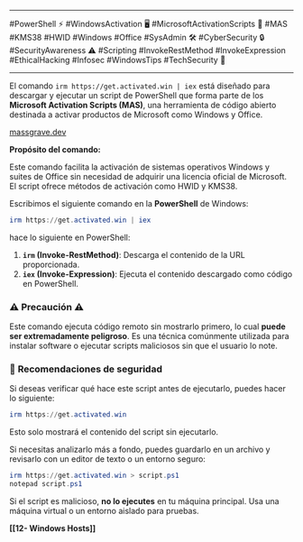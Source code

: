 
---

#PowerShell ⚡ #WindowsActivation 🖥️ #MicrosoftActivationScripts 🔑 #MAS #KMS38 #HWID #Windows #Office #SysAdmin 🛠️ #CyberSecurity 🔒 #SecurityAwareness ⚠️ #Scripting #InvokeRestMethod #InvokeExpression #EthicalHacking #Infosec #WindowsTips #TechSecurity 🚀

---

El comando `irm https://get.activated.win | iex` está diseñado para descargar y ejecutar un script de PowerShell que forma parte de los **Microsoft Activation Scripts (MAS)**, una herramienta de código abierto destinada a activar productos de Microsoft como Windows y Office.

[massgrave.dev](https://massgrave.dev/?utm_source=chatgpt.com)

**Propósito del comando:**

Este comando facilita la activación de sistemas operativos Windows y suites de Office sin necesidad de adquirir una licencia oficial de Microsoft. El script ofrece métodos de activación como HWID y KMS38.

Escribimos el siguiente comando en la **PowerShell** de Windows:

```powershell
irm https://get.activated.win | iex
```

hace lo siguiente en PowerShell:

1. **`irm` (Invoke-RestMethod)**: Descarga el contenido de la URL proporcionada.
2. **`iex` (Invoke-Expression)**: Ejecuta el contenido descargado como código en PowerShell.

### ⚠️ **Precaución** ⚠️

Este comando ejecuta código remoto sin mostrarlo primero, lo cual **puede ser extremadamente peligroso**. Es una técnica comúnmente utilizada para instalar software o ejecutar scripts maliciosos sin que el usuario lo note.

### 🚀 **Recomendaciones de seguridad**

Si deseas verificar qué hace este script antes de ejecutarlo, puedes hacer lo siguiente:

```powershell
irm https://get.activated.win
```

Esto solo mostrará el contenido del script sin ejecutarlo.

Si necesitas analizarlo más a fondo, puedes guardarlo en un archivo y revisarlo con un editor de texto o un entorno seguro:

```powershell
irm https://get.activated.win > script.ps1
notepad script.ps1
```

Si el script es malicioso, **no lo ejecutes** en tu máquina principal. Usa una máquina virtual o un entorno aislado para pruebas.

**[[12- Windows Hosts]]**